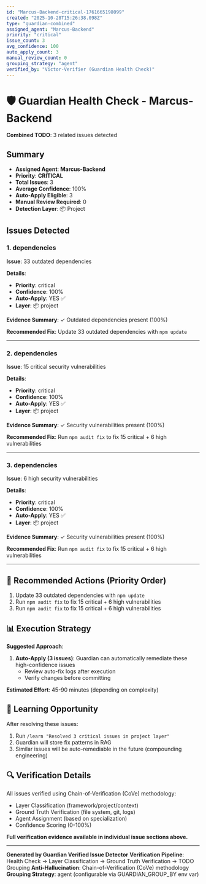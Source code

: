 ```yaml
---
id: "Marcus-Backend-critical-1761665198099"
created: "2025-10-28T15:26:38.098Z"
type: "guardian-combined"
assigned_agent: "Marcus-Backend"
priority: "critical"
issue_count: 3
avg_confidence: 100
auto_apply_count: 3
manual_review_count: 0
grouping_strategy: "agent"
verified_by: "Victor-Verifier (Guardian Health Check)"
---
```


# 🛡️ Guardian Health Check - Marcus-Backend

**Combined TODO**: 3 related issues detected

## Summary

- **Assigned Agent**: **Marcus-Backend**
- **Priority**: **CRITICAL**
- **Total Issues**: 3
- **Average Confidence**: 100%
- **Auto-Apply Eligible**: 3
- **Manual Review Required**: 0
- **Detection Layer**: 📦 Project

## Issues Detected

### 1. dependencies

**Issue**: 33 outdated dependencies

**Details**:
- **Priority**: critical
- **Confidence**: 100%
- **Auto-Apply**: YES ✅
- **Layer**: 📦 project

**Evidence Summary**: ✓ Outdated dependencies present (100%)

**Recommended Fix**: Update 33 outdated dependencies with `npm update`

---

### 2. dependencies

**Issue**: 15 critical security vulnerabilities

**Details**:
- **Priority**: critical
- **Confidence**: 100%
- **Auto-Apply**: YES ✅
- **Layer**: 📦 project

**Evidence Summary**: ✓ Security vulnerabilities present (100%)

**Recommended Fix**: Run `npm audit fix` to fix 15 critical + 6 high vulnerabilities

---

### 3. dependencies

**Issue**: 6 high security vulnerabilities

**Details**:
- **Priority**: critical
- **Confidence**: 100%
- **Auto-Apply**: YES ✅
- **Layer**: 📦 project

**Evidence Summary**: ✓ Security vulnerabilities present (100%)

**Recommended Fix**: Run `npm audit fix` to fix 15 critical + 6 high vulnerabilities

---

## 🎯 Recommended Actions (Priority Order)

1. Update 33 outdated dependencies with `npm update`
2. Run `npm audit fix` to fix 15 critical + 6 high vulnerabilities
3. Run `npm audit fix` to fix 15 critical + 6 high vulnerabilities

## 📊 Execution Strategy

**Suggested Approach**:

1. **Auto-Apply (3 issues)**: Guardian can automatically remediate these high-confidence issues
   - Review auto-fix logs after execution
   - Verify changes before committing


**Estimated Effort**: 45-90 minutes (depending on complexity)

## 🧠 Learning Opportunity

After resolving these issues:
1. Run `/learn "Resolved 3 critical issues in project layer"`
2. Guardian will store fix patterns in RAG
3. Similar issues will be auto-remediable in the future (compounding engineering)

## 🔍 Verification Details

All issues verified using Chain-of-Verification (CoVe) methodology:
- Layer Classification (framework/project/context)
- Ground Truth Verification (file system, git, logs)
- Agent Assignment (based on specialization)
- Confidence Scoring (0-100%)

**Full verification evidence available in individual issue sections above.**

---

**Generated by Guardian Verified Issue Detector**
**Verification Pipeline**: Health Check → Layer Classification → Ground Truth Verification → TODO Grouping
**Anti-Hallucination**: Chain-of-Verification (CoVe) methodology
**Grouping Strategy**: agent (configurable via GUARDIAN_GROUP_BY env var)
